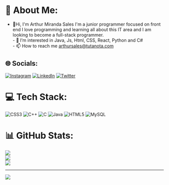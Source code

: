 # 💫 About Me:
- 👋Hi, I'm Arthur Miranda Sales I'm a junior programmer focused on front end I love programming and learning all about this IT area and I am looking to become a full-stack programmer.<br>- 👀 I’m interested in Java, Js, Html, CSS, React, Python and C#<br>- 📫 How to reach me arthursales@tutanota.com


## 🌐 Socials:
[![Instagram](https://img.shields.io/badge/Instagram-%23E4405F.svg?logo=Instagram&logoColor=white)](https://instagram.com/arthur_ms27) [![LinkedIn](https://img.shields.io/badge/LinkedIn-%230077B5.svg?logo=linkedin&logoColor=white)](https://linkedin.com/in/www.linkedin.com/in/mirandasls) [![Twitter](https://img.shields.io/badge/Twitter-%231DA1F2.svg?logo=Twitter&logoColor=white)](https://twitter.com/MirandaaSls ) 

# 💻 Tech Stack:
![CSS3](https://img.shields.io/badge/css3-%231572B6.svg?style=for-the-badge&logo=css3&logoColor=white) ![C++](https://img.shields.io/badge/c++-%2300599C.svg?style=for-the-badge&logo=c%2B%2B&logoColor=white) ![C](https://img.shields.io/badge/c-%2300599C.svg?style=for-the-badge&logo=c&logoColor=white) ![Java](https://img.shields.io/badge/java-%23ED8B00.svg?style=for-the-badge&logo=java&logoColor=white) ![HTML5](https://img.shields.io/badge/html5-%23E34F26.svg?style=for-the-badge&logo=html5&logoColor=white) ![MySQL](https://img.shields.io/badge/mysql-%2300f.svg?style=for-the-badge&logo=mysql&logoColor=white)
# 📊 GitHub Stats:
![](https://github-readme-stats.vercel.app/api?username=MirandaSls&theme=dark&hide_border=false&include_all_commits=true&count_private=false)<br/>
![](https://github-readme-streak-stats.herokuapp.com/?user=MirandaSls&theme=dark&hide_border=false)<br/>
![](https://github-readme-stats.vercel.app/api/top-langs/?username=MirandaSls&theme=dark&hide_border=false&include_all_commits=true&count_private=false&layout=compact)

---
[![](https://visitcount.itsvg.in/api?id=MirandaSls&icon=2&color=12)](https://visitcount.itsvg.in)

<!-- Proudly created with GPRM ( https://gprm.itsvg.in ) -->
